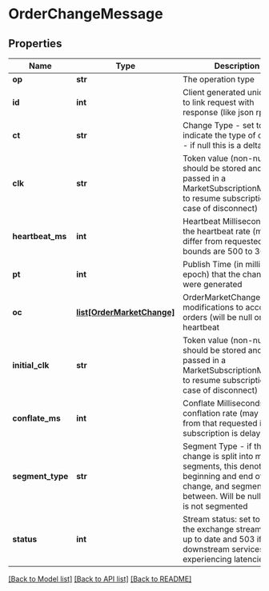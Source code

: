 # OrderChangeMessage

## Properties
Name | Type | Description | Notes
------------ | ------------- | ------------- | -------------
**op** | **str** | The operation type | [optional] 
**id** | **int** | Client generated unique id to link request with response (like json rpc) | [optional] 
**ct** | **str** | Change Type - set to indicate the type of change - if null this is a delta) | [optional] 
**clk** | **str** | Token value (non-null) should be stored and passed in a MarketSubscriptionMessage to resume subscription (in case of disconnect) | [optional] 
**heartbeat_ms** | **int** | Heartbeat Milliseconds - the heartbeat rate (may differ from requested: bounds are 500 to 30000) | [optional] 
**pt** | **int** | Publish Time (in millis since epoch) that the changes were generated | [optional] 
**oc** | [**list[OrderMarketChange]**](OrderMarketChange.md) | OrderMarketChanges - the modifications to account&#39;s orders (will be null on a heartbeat | [optional] 
**initial_clk** | **str** | Token value (non-null) should be stored and passed in a MarketSubscriptionMessage to resume subscription (in case of disconnect) | [optional] 
**conflate_ms** | **int** | Conflate Milliseconds - the conflation rate (may differ from that requested if subscription is delayed) | [optional] 
**segment_type** | **str** | Segment Type - if the change is split into multiple segments, this denotes the beginning and end of a change, and segments in between. Will be null if data is not segmented | [optional] 
**status** | **int** | Stream status: set to null if the exchange stream data is up to date and 503 if the downstream services are experiencing latencies | [optional] 

[[Back to Model list]](../README.md#documentation-for-models) [[Back to API list]](../README.md#documentation-for-api-endpoints) [[Back to README]](../README.md)



